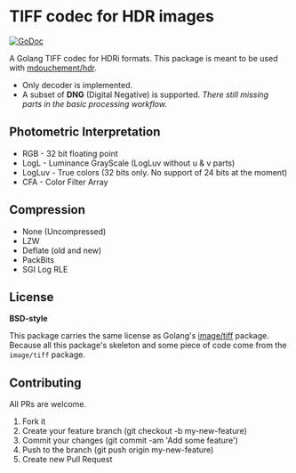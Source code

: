 # TIFF codec for HDR images

[![GoDoc](https://img.shields.io/badge/godoc-reference-blue.svg)](https://godoc.org/github.com/mdouchement/tiff)

A Golang TIFF codec for HDRi formats. This package is meant to be used with [mdouchement/hdr](https://github.com/mdouchement/hdr).

- Only decoder is implemented.
- A subset of **DNG** (Digital Negative) is supported. _There still missing parts in the basic processing workflow._

## Photometric Interpretation

- RGB - 32 bit floating point
- LogL - Luminance GrayScale (LogLuv without u & v parts)
- LogLuv - True colors (32 bits only. No support of 24 bits at the moment)
- CFA - Color Filter Array

## Compression

- None (Uncompressed)
- LZW
- Deflate (old and new)
- PackBits
- SGI Log RLE

## License

**BSD-style**

This package carries the same license as Golang's [image/tiff](https://github.com/golang/image/tree/master/tiff) package. Because all this package's skeleton and some piece of code come from the `image/tiff` package.


## Contributing

All PRs are welcome.

1. Fork it
2. Create your feature branch (git checkout -b my-new-feature)
3. Commit your changes (git commit -am 'Add some feature')
5. Push to the branch (git push origin my-new-feature)
6. Create new Pull Request
